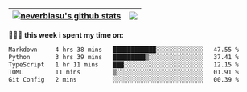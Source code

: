| <a href="https://github.com/neverbiasu"><img align="center" src="https://github-readme-stats.vercel.app/api?username=neverbiasu&theme=dracula&show_icons=true&hide_border=true&count_private=true" alt="neverbiasu's github stats" /></a> | <a href="https://github.com/neverbiasu"><img align="center" src="https://github-readme-stats.vercel.app/api/top-langs/?username=neverbiasu&theme=dracula&show_icons=true&hide_border=true&layout=compact" /></a> |
| ------------- | ------------- |

👨🏾‍💻 **this week i spent my time on:**
<!--START_SECTION:waka-->

```txt
Markdown     4 hrs 38 mins   ████████████░░░░░░░░░░░░░   47.55 %
Python       3 hrs 39 mins   █████████▒░░░░░░░░░░░░░░░   37.41 %
TypeScript   1 hr 11 mins    ███░░░░░░░░░░░░░░░░░░░░░░   12.15 %
TOML         11 mins         ▒░░░░░░░░░░░░░░░░░░░░░░░░   01.91 %
Git Config   2 mins          ░░░░░░░░░░░░░░░░░░░░░░░░░   00.39 %
```

<!--END_SECTION:waka-->
